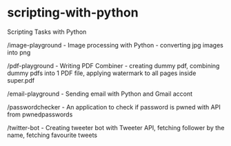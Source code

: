 # scripting-with-python
Scripting Tasks with Python

/image-playground - Image processing with Python - converting jpg images into png

/pdf-playground - Writing PDF Combiner - creating dummy pdf, combining dummy pdfs into 1 PDF file, applying watermark to all pages inside super.pdf

/email-playground - Sending email with Python and Gmail accont

/passwordchecker - An application to check if password is pwned with API from pwnedpasswords

/twitter-bot - Creating tweeter bot with Tweeter API, fetching follower by the name, fetching favourite tweets